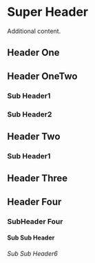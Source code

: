 # Super Header
Additional content.
## Header One
## Header OneTwo
### Sub Header1
### Sub Header2
## Header Two
### Sub Header1
## Header Three
## Header Four
### SubHeader Four
#### Sub Sub Header
###### Sub Sub Header6
